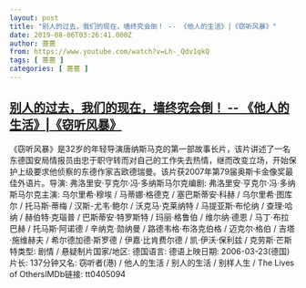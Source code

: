 ```yaml
---
layout: post
title: "别人的过去，我们的现在，墙终究会倒！ -- 《他人的生活》|《窃听风暴》"
date: 2019-08-06T03:26:41.000Z
author: 蔷蔷
from: https://www.youtube.com/watch?v=Lh-_Qdv1qkQ
tags: [ 蔷蔷 ]
categories: [ 蔷蔷 ]
---
```

<!--1565062001000-->
[别人的过去，我们的现在，墙终究会倒！ -- 《他人的生活》|《窃听风暴》](https://www.youtube.com/watch?v=Lh-_Qdv1qkQ)
------

<div>
《窃听风暴》是32岁的年轻导演唐纳斯马克的第一部故事长片，该片讲述了一名东德国安局情报员由忠于职守转而对自己的工作失去热情，继而改变立场，开始保护上级要求他侦察的东德作家吉欧德瑞曼。该片获2007年第79届奥斯卡金像奖最佳外语片。导演: 弗洛里安·亨克尔·冯·多纳斯马尔克编剧: 弗洛里安·亨克尔·冯·多纳斯马尔克主演: 乌尔里希·穆埃 / 马蒂娜·格德克 / 塞巴斯蒂安·科赫 / 乌尔里希·图库尔 / 托马斯·蒂梅 / 汉斯-尤韦·鲍尔 / 沃克马·克莱纳特 / 马提亚斯·布伦纳 / 查理·哈纳 / 赫伯特·克瑙普 / 巴斯蒂安·特罗斯特 / 玛丽·格鲁伯 / 维尔纳·德恩 / 马丁·布拉巴赫 / 托马斯·阿诺德 / 辛纳克·勋纳曼 / 路德韦格·布洛克伯格 / 迈克尔·格伯 / 吉塔·施维赫夫 / 希尔德加德·斯罗德 / 伊嘉·比肯费尔德 / 凯·伊沃·保利兹 / 克劳斯·芒斯特类型: 剧情 / 悬疑制片国家/地区: 德国语言: 德语上映日期: 2006-03-23(德国)片长: 137分钟又名: 窃听者(港) / 他人的生活 / 别人的生活 / 别样人生 / The Lives of OthersIMDb链接: tt0405094
</div>
